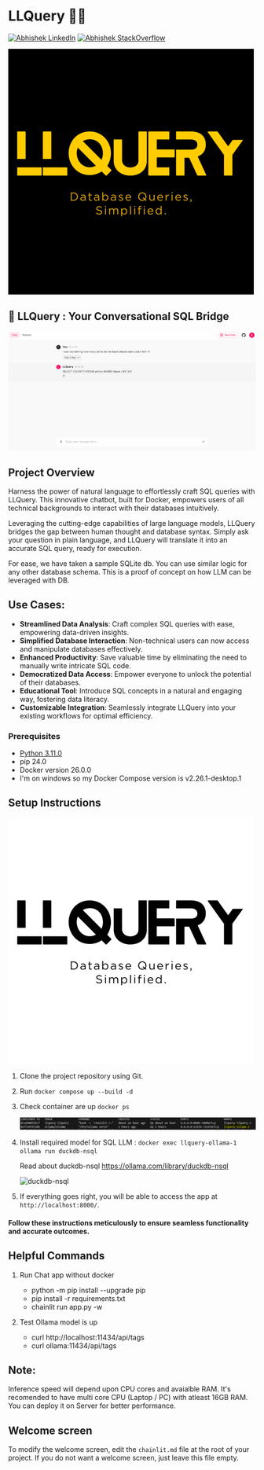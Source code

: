 # LLQuery 🚀🤖

[![Abhishek LinkedIn](https://img.shields.io/badge/Abhishek-LinkedIn-blue.svg?style=for-the-badge)](https://www.linkedin.com/in/abhi5h3k/) [![Abhishek StackOverflow](https://img.shields.io/badge/Abhishek-StackOverflow-orange.svg?style=for-the-badge)](https://stackoverflow.com/users/6870223/abhi?tab=profile)

![LLQuery Dark](LLQueryDark.png)

## 🔐 LLQuery : Your Conversational SQL Bridge

![LLQuery](LLQuery.gif)

## Project Overview

Harness the power of natural language to effortlessly craft SQL queries with LLQuery. This innovative chatbot, built for Docker, empowers users of all technical backgrounds to interact with their databases intuitively.

Leveraging the cutting-edge capabilities of large language models, LLQuery bridges the gap between human thought and database syntax. Simply ask your question in plain language, and LLQuery will translate it into an accurate SQL query, ready for execution.

For ease, we have taken a sample SQLite db. You can use similar logic for any other database schema. This is a proof of concept on how LLM can be leveraged with DB.

## Use Cases:

- **Streamlined Data Analysis**: Craft complex SQL queries with ease, empowering data-driven insights.
- **Simplified Database Interaction**: Non-technical users can now access and manipulate databases effectively.
- **Enhanced Productivity**: Save valuable time by eliminating the need to manually write intricate SQL code.
- **Democratized Data Access**: Empower everyone to unlock the potential of their databases.
- **Educational Tool**: Introduce SQL concepts in a natural and engaging way, fostering data literacy.
- **Customizable Integration**: Seamlessly integrate LLQuery into your existing workflows for optimal efficiency.

### Prerequisites

- [Python 3.11.0](https://www.python.org/downloads/)
- pip 24.0
- Docker version 26.0.0
- I'm on windows so my Docker Compose version is v2.26.1-desktop.1

## Setup Instructions

![LLQuery White](LLQueryWhite.png)

1. Clone the project repository using Git.
2. Run `docker compose up --build -d`
3. Check container are up `docker ps`

   ![docker ps](docker_ps.png)

4. Install required model for SQL LLM : `docker exec llquery-ollama-1 ollama run duckdb-nsql`

   Read about duckdb-nsql https://ollama.com/library/duckdb-nsql

   ![duckdb-nsql](https://github.com/ollama/ollama/assets/3325447/b9217c78-0803-45fe-90cf-00bd76705a37)

5. If everything goes right, you will be able to access the app at `http://localhost:8000/`.

#### Follow these instructions meticulously to ensure seamless functionality and accurate outcomes.

## Helpful Commands

1. Run Chat app without docker

   - python -m pip install --upgrade pip
   - pip install -r requirements.txt
   - chainlit run app.py -w

2. Test Ollama model is up

   - curl http://localhost:11434/api/tags
   - curl ollama:11434/api/tags

## Note:

Inference speed will depend upon CPU cores and avaialble RAM. It's recomended to have multi core CPU (Laptop / PC) with atleast 16GB RAM. You can deploy it on Server for better performance.

## Welcome screen

To modify the welcome screen, edit the `chainlit.md` file at the root of your project. If you do not want a welcome screen, just leave this file empty.
